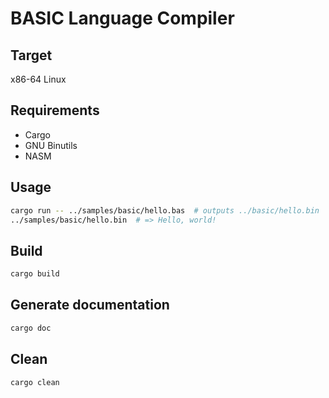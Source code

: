 # BASIC Language Compiler

## Target

x86-64 Linux

## Requirements

- Cargo
- GNU Binutils
- NASM

## Usage

```bash
cargo run -- ../samples/basic/hello.bas  # outputs ../basic/hello.bin
../samples/basic/hello.bin  # => Hello, world!
```

## Build

```bash
cargo build
```

## Generate documentation

```bash
cargo doc
```

## Clean

```bash
cargo clean
```
